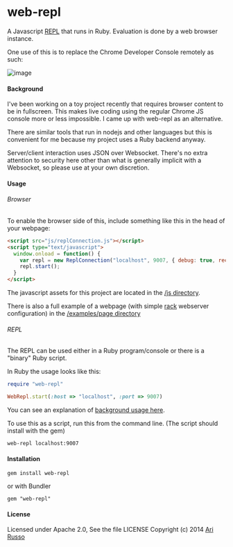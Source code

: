 # web-repl
    
A Javascript [REPL](http://en.wikipedia.org/wiki/Read%E2%80%93eval%E2%80%93print_loop) that runs in Ruby.  Evaluation is done by a web browser instance.

One use of this is to replace the Chrome Developer Console remotely as such:

![image](http://i.imgur.com/7bdJlNC.png)

#### Background

I've been working on a toy project recently that requires browser content to be in fullscreen.  This makes live coding using the regular Chrome JS console more or less impossible.  I came up with web-repl as an alternative.

There are similar tools that run in nodejs and other languages but this is convenient for me because my project uses a Ruby backend anyway.

Server/client interaction uses JSON over Websocket. There's no extra attention to security here other than what is generally implicit with a Websocket, so please use at your own discretion.  

#### Usage

###### Browser

To enable the browser side of this, include something like this in the head of your webpage:

```html
<script src="js/replConnection.js"></script>
<script type="text/javascript">
  window.onload = function() {
    var repl = new ReplConnection("localhost", 9007, { debug: true, reconnect: true });
    repl.start();
  }
</script>
```

The javascript assets for this project are located in the [/js directory](https://github.com/arirusso/web-repl/tree/master/js).

There is also a full example of a webpage (with simple [rack](http://rack.github.io/) webserver configuration) in the [/examples/page directory](https://github.com/arirusso/web-repl/tree/master/examples/page)

###### REPL

The REPL can be used either in a Ruby program/console or there is a "binary" Ruby script.

In Ruby the usage looks like this:

```ruby
require "web-repl"

WebRepl.start(:host => "localhost", :port => 9007)
```

You can see an explanation of [background usage here](https://github.com/arirusso/web-repl/blob/master/examples/background.rb).

To use this as a script, run this from the command line.  (The script should install with the gem)

    web-repl localhost:9007
    
#### Installation

    gem install web-repl
    
or with Bundler

    gem "web-repl"

#### License

Licensed under Apache 2.0, See the file LICENSE
Copyright (c) 2014 [Ari Russo](http://arirusso.com) 

